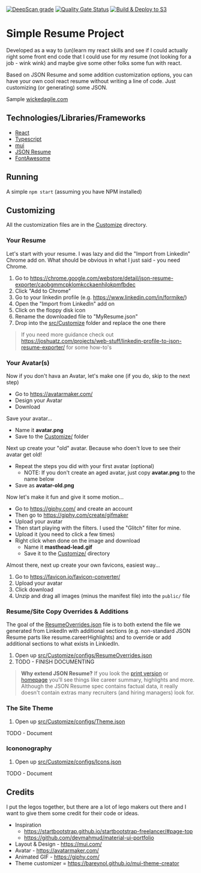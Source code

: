 [![DeepScan grade](https://deepscan.io/api/teams/5417/projects/20612/branches/565625/badge/grade.svg)](https://deepscan.io/dashboard#view=project&tid=5417&pid=20612&bid=565625) [![Quality Gate Status](https://sonarcloud.io/api/project_badges/measure?project=mikeparcewski_simpleresume&metric=alert_status)](https://sonarcloud.io/summary/new_code?id=mikeparcewski_simpleresume) [![Build & Deploy to S3](https://github.com/mikeparcewski/simpleresume/actions/workflows/main.yml/badge.svg)](https://github.com/mikeparcewski/simpleresume/actions/workflows/main.yml)

# Simple Resume Project

Developed as a way to (un)learn my react skills and see if I could actually right some front end code that I could use for my resume (not looking for a job - wink wink) and maybe give some other folks some fun with react.

Based on JSON Resume and some addition customization options, you can have your own cool react resume without writing a line of code.  Just customizing (or generating) some JSON.

Sample [wickedagile.com](https://wickedagile.com)

## Technologies/Libraries/Frameworks

* [React](https://reactjs.org/)
* [Typescript](https://www.typescriptlang.org/)
* [mui](https://mui.com/)
* [JSON Resume](https://jsonresume.org/)
* [FontAwesome](https://fontawesome.com/v5/docs/web/use-with/react)

## Running

A simple `npm start` (assuming you have NPM installed)

## Customizing
All the customization files are in the [Customize](Cusrtomize/) directory.

### Your Resume
Let's start with your resume.  I was lazy and did the "Import from LinkedIn" Chrome add on.  What should be obvious in what I just said - you need Chrome.

1. Go to https://chrome.google.com/webstore/detail/json-resume-exporter/caobgmmcpklomkcckaenhjlokpmfbdec
2. Click "Add to Chrome"
3. Go to your linkedin profile (e.g. https://www.linkedin.com/in/formike/)
4. Open the "Import from LinkedIn" add on
5. Click on the floppy disk icon
6. Rename the downloaded file to "MyResume.json"
7. Drop into the [src/Customize](src/Customize/) folder and replace the one there

> If you need more guidance check out https://joshuatz.com/projects/web-stuff/linkedin-profile-to-json-resume-exporter/ for some how-to's

### Your Avatar(s)
Now if you don't hava an Avatar, let's make one (if you do, skip to the next step)

* Go to https://avatarmaker.com/
* Design your Avatar
* Download

Save your avatar...

* Name it **avatar.png**
* Save to the [Customize/](Customize/) folder

Next up create your "old" avatar.  Because who doen't love to see their avatar get old!

* Repeat the steps you did with your first avatar (optional)
    * NOTE: If you don't create an aged avatar, just copy **avatar.png** to the name below
* Save as **avatar-old.png**

Now let's make it fun and give it some motion...

* Go to https://giphy.com/ and create an account
* Then go to https://giphy.com/create/gifmaker
* Upload your avatar
* Then start playing with the filters.  I used the "Glitch" filter for mine.
* Upload it (you need to click a few times)
* Right click when done on the image and download 
    * Name it **masthead-lead.gif**
    * Save it to the [Customize/](Customize/) directory

Almost there, next up create your own favicons, easiest way...

1. Go to https://favicon.io/favicon-converter/
2. Upload your avatar
3. Click download
4. Unzip and drag all images (minus the manifest file) into the `public/` file

### Resume/Site Copy Overrides & Additions

The goal of the [ResumeOverrides.json](src/Customize/configs/ResumeOverrides.json) file is to both extend the file we generated 
from LinkedIn with additional sections (e.g. non-standard JSON Resume parts like resume.careerHighlights) and to override or add 
additional sections to what exists in LinkiedIn.

1. Open up [src/Customize/configs/ResumeOverrides.json](src/Customize/configs/ResumeOverrides.json)
2. TODO - FINISH DOCUMENTING

> **Why extend JSON Resume?**
> If you look the [print version](https://wickedagile.com/print) or [homepage](https://wickedagile.com/)
> you'll see things like career summary, highlights and more.  Although the JSON Resume spec contains factual 
> data, it really doesn't contain extras many recruiters (and hiring managers) look for.

### The Site Theme

1. Open up [src/Customize/configs/Theme.json](src/Customize/configs/Theme.json)

TODO - Document

### Icononography

1. Open up [src/Customize/configs/Icons.json](src/Customize/configs/Icons.json)

TODO - Document

## Credits

I put the legos together, but there are a lot of lego makers out there and I want to give them some credit for their code or ideas.

* Inspiration
    * https://startbootstrap.github.io/startbootstrap-freelancer/#page-top
    * https://github.com/devmahmud/material-ui-portfolio
* Layout & Design - https://mui.com/
* Avatar - https://avatarmaker.com/
* Animated GIF - https://giphy.com/
* Theme customizer = https://bareynol.github.io/mui-theme-creator